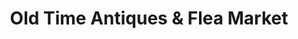 ---
title: "Old Time Antiques & Flea Market"
url: /crestview/old-time-antiques-and-flea-market/
shop: antiques
---